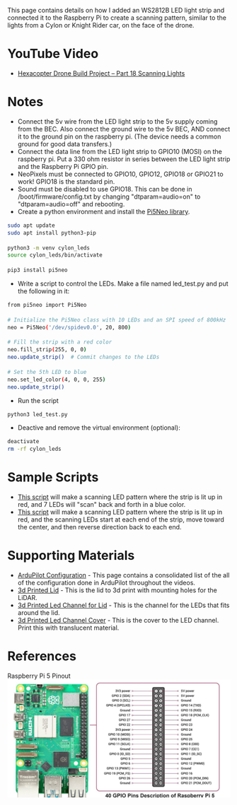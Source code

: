 This page contains details on how I added an WS2812B LED light strip and connected it to the Raspberry Pi to create a scanning pattern, similar to the lights from a Cylon or Knight Rider car, on the face of the drone.

# YouTube Video
- [Hexacopter Drone Build Project – Part 18 Scanning Lights](https://youtu.be/XXX)

# Notes
- Connect the 5v wire from the LED light strip to the 5v supply coming from the BEC. Also connect the ground wire to the 5v BEC, AND connect it to the ground pin on the raspberry pi. (The device needs a common ground for good data transfers.)
- Connect the data line from the LED light strip to GPIO10 (MOSI) on the raspberry pi. Put a 330 ohm resistor in series between the LED light strip and the Raspberry Pi GPIO pin.
- NeoPixels must be connected to GPIO10, GPIO12, GPIO18 or GPIO21 to work! GPIO18 is the standard pin.
- Sound must be disabled to use GPIO18. This can be done in /boot/firmware/config.txt by changing "dtparam=audio=on" to "dtparam=audio=off" and rebooting.
- Create a python environment and install the [Pi5Neo library](https://pypi.org/project/Pi5Neo/).
```sh
sudo apt update
sudo apt install python3-pip

python3 -m venv cylon_leds
source cylon_leds/bin/activate

pip3 install pi5neo
```

- Write a script to control the LEDs. Make a file named led_test.py and put the following in it:
```sh
from pi5neo import Pi5Neo

# Initialize the Pi5Neo class with 10 LEDs and an SPI speed of 800kHz
neo = Pi5Neo('/dev/spidev0.0', 20, 800)

# Fill the strip with a red color
neo.fill_strip(255, 0, 0)
neo.update_strip()  # Commit changes to the LEDs

# Set the 5th LED to blue
neo.set_led_color(4, 0, 0, 255)
neo.update_strip()   
```

- Run the script
```sh
python3 led_test.py
```

- Deactive and remove the virtual environment (optional):
```sh
deactivate
rm -rf cylon_leds
```


# Sample Scripts
- [This script](../../src/sample03_neopixel_examples/cylon_scan.py) will make a scanning LED pattern where the strip is lit up in red, and 7 LEDs will "scan" back and forth in a blue color.
- [This script](../../src/sample03_neopixel_examples/cylon_scan_dual_end.py) will make a scanning LED pattern where the strip is lit up in red, and the scanning LEDs start at each end of the strip, move toward the center, and then reverse direction back to each end.


# Supporting Materials
- [ArduPilot Configuration](../ArduPilot-Config/ArduPilot-Config.md) - This page contains a consolidated list of the all of the configuration done in ArduPilot throughout the videos.
- [3d Printed Lid](../../3d-print-files/drone-top-lid/Drone%20Top%20Lid.stl) - This is the lid to 3d print with mounting holes for the LiDAR.
- [3d Printed Led Channel for Lid](../../3d-print-files/drone-top-lid/Drone%20Top%20Lid%20LED%20Channel.stl) - This is the channel for the LEDs that fits around the lid.
- [3d Printed Led Channel Cover](../../3d-print-files/drone-top-lid/Drone%20Top%20Lid%20LED%20Face.stl) - This is the cover to the LED channel. Print this with translucent material.

# References 

Raspberry Pi 5 Pinout
![Raspberry Pi 5 Pinout](./images/Raspberry-Pi-5-Pinout.jpg)